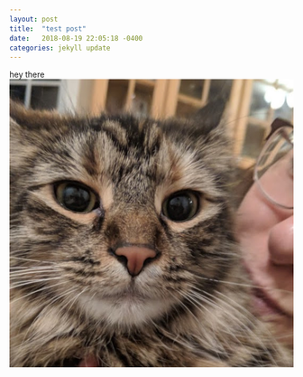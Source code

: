 ```yaml
---
layout: post
title:  "test post"
date:   2018-08-19 22:05:18 -0400
categories: jekyll update
---
```

hey there
![my face](/images/zoe.jpg)
